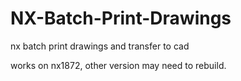 # NX-Batch-Print-Drawings
nx batch print drawings and transfer to cad

works on nx1872, other version may need to rebuild.
